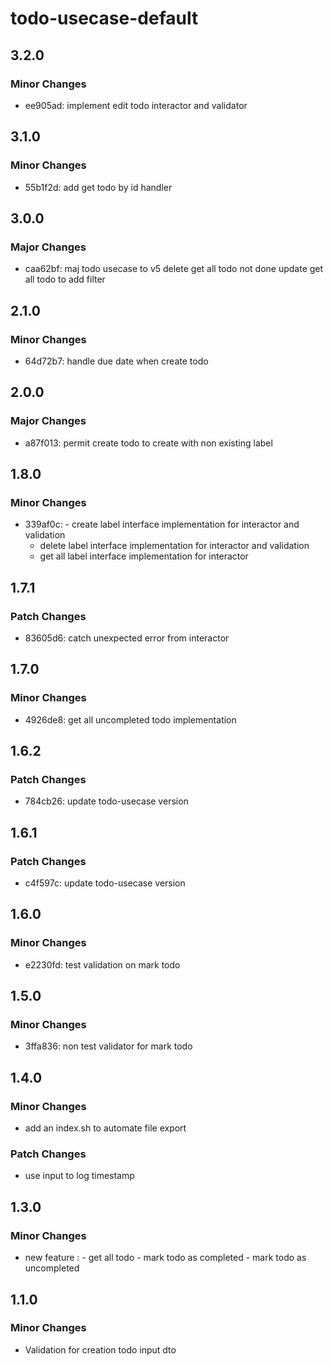 # todo-usecase-default

## 3.2.0

### Minor Changes

- ee905ad: implement edit todo interactor and validator

## 3.1.0

### Minor Changes

- 55b1f2d: add get todo by id handler

## 3.0.0

### Major Changes

- caa62bf: maj todo usecase to v5
  delete get all todo not done
  update get all todo to add filter

## 2.1.0

### Minor Changes

- 64d72b7: handle due date when create todo

## 2.0.0

### Major Changes

- a87f013: permit create todo to create with non existing label

## 1.8.0

### Minor Changes

- 339af0c: - create label interface implementation for interactor and validation
   - delete label interface implementation for interactor and validation
   - get all label interface implementation for interactor

## 1.7.1

### Patch Changes

- 83605d6: catch unexpected error from interactor

## 1.7.0

### Minor Changes

- 4926de8: get all uncompleted todo implementation

## 1.6.2

### Patch Changes

- 784cb26: update todo-usecase version

## 1.6.1

### Patch Changes

- c4f597c: update todo-usecase version

## 1.6.0

### Minor Changes

- e2230fd: test validation on mark todo

## 1.5.0

### Minor Changes

- 3ffa836: non test validator for mark todo

## 1.4.0

### Minor Changes

- add an index.sh to automate file export

### Patch Changes

- use input to log timestamp

## 1.3.0

### Minor Changes

- new feature : - get all todo - mark todo as completed - mark todo as uncompleted

## 1.1.0

### Minor Changes

- Validation for creation todo input dto

